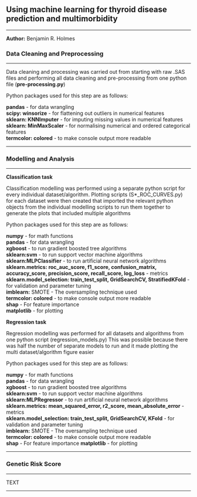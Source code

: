 ## **Using machine learning for thyroid disease prediction and multimorbidity**
___
**Author:** Benjamin R. Holmes

### **Data Cleaning and Preprocessing**
___
Data cleaning and processing was carried out from starting with raw .SAS files 
and performing all data cleaning and pre-processing 
from one python file (**pre-processing.py**)

Python packages used for this step are as follows: 

**pandas** - for data wrangling<br />
**scipy: winsorize** - for flattening out outliers in numerical features <br />
**sklearn: KNNImputer** - for imputing missing values in numerical features <br />
**sklearn: MinMaxScaler** - for normalising numerical and ordered categorical features <br />
**termcolor: colored** - to make console output more readable <br />
___

### **Modelling and Analysis**
___
**Classification task**

Classification modelling was performed using a separate python script for every 
individual dataset/algorithm. Plotting scripts (S*_ROC_CURVES.py) for each dataset were then created that imported 
the relevant python objects from the individual modelling scripts to run them together to generate 
the plots that included multiple algorithms 

Python packages used for this step are as follows: 

**numpy** - for math functions<br />
**pandas** - for data wrangling<br />
**xgboost** - to run gradient boosted tree algorithms <br />
**sklearn:svm** - to run support vector machine algorithms <br />
**sklearn:MLPClassifier** - to run artificial neural network algorithms <br />
**sklearn.metrics: roc_auc_score, f1_score, confusion_matrix, accuracy_score, precision_score, recall_score, log_loss** - metrics<br />
**sklearn.model_selection: train_test_split, GridSearchCV, StratifiedKFold** - for validation and parameter tuning <br />
**imblearn:** SMOTE - The oversampling technique used <br />
**termcolor: colored** - to make console output more readable <br />
**shap** - For feature importance<br />
**matplotlib** - for plotting<br />

**Regression task**

Regression modelling was performed for all datasets and algorithms from one python script (regression_models.py)
This was possible because there was half the number of separate models to run and it made plotting 
the multi dataset/algorithm figure easier 

Python packages used for this step are as follows: 

**numpy** - for math functions<br />
**pandas** - for data wrangling<br />
**xgboost** - to run gradient boosted tree algorithms <br />
**sklearn:svm** - to run support vector machine algorithms <br />
**sklearn:MLPRegressor** - to run artificial neural network algorithms <br />
**sklearn.metrics: mean_squared_error, r2_score, mean_absolute_error** - metrics <br />
**sklearn.model_selection: train_test_split, GridSearchCV, KFold** - for validation and parameter tuning <br />
**imblearn:** SMOTE - The oversampling technique used <br />
**termcolor: colored** - to make console output more readable <br />
**shap** - For feature importance
**matplotlib** - for plotting
___


### **Genetic Risk Score**
___
TEXT
___